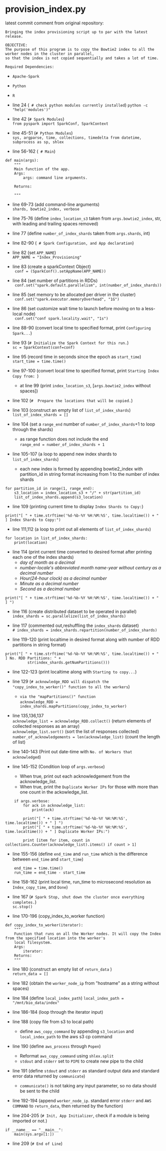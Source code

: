 # provision_index.py

latest commit comment from original repository:

```
Bringing the index provisioning script up to par with the latest release.

OBJECTIVE:
The purpose of this program is to copy the Bowtie2 index to all the worker nodes in the cluster in parallel, 
so that the index is not copied sequentially and takes a lot of time.

Required Dependencies:
```
- ```Apache-Spark```
- ```Python```
- ```R```

- line 24 (``` # check python modules currently installed```)
```python -c "help('modules')"```

- line 42 (``` # Spark Modules ```) \
``` from pyspark import SparkConf, SparkContext ```

- line 45-51 (``` # Python Modules ```) \
``` sys, argparse, time, collections, timedelta from datetime, subprocess as sp, shlex ```

- line 56-162 (``` # Main```)
```
def main(args):
    """
    Main function of the app.
    Args:
        args: command line arguments.
        
    Returns:
    
    """
```
- line 69-73 (add command-line arguments) \
```shards, bowtie2_index, verbose```

- line 75-76 (define ```index_location_s3``` taken from ```args.bowtie2_index```, str, with leading and trailing spaces removed)
- line 77 (define ```number_of_index_shards``` taken from ```args.shards```, int)

- line 82-90 (``` # Spark Configuration, and App declaration```)

- line 82 (set ```APP_NAME```) \
```APP_NAME = "Index_Provisioning" ```

- line 83 (create a sparkContext Object) \
``` conf = (SparkConf().setAppName(APP_NAME))```

- line 84 (set number of partitions in RDDs) \
``` conf.set("spark.default.parallelism", int(number_of_index_shards))```

- line 85 (set memory to be allocated per driver in the cluster) \
``` conf.set("spark.executor.memoryOverhead", "1G")```

- line 86 (set customize wait time to launch before moving on to a less-local node) \
``` conf.set("conf spark.locality.wait", "1s")```
- line 88-90 (convert local time to specified format, print ```Configuring Spark...```)

- line 93 (```# Initialize the Spark Context for this run.```) \
``` sc = SparkContext(conf=conf) ```

- line 95 (record time in seconds since the epoch as ```start_time```) \
`start_time = time.time()`

- line 97-100 (convert local time to specified format, print `Starting Index Copy from: `)
    - at line 99 (print `index_location_s3`, [`args.bowtie2_index` without spaces])

- line 102 (`#  Prepare the locations that will be copied.`)
- line 103 (construct an empty list of `list_of_index_shards`) \
`list_of_index_shards = []`
- line 104 (set a `range_end` number of `number_of_index_shards`+1 to loop through the shards)
    - as range function does not include the end \
`range_end = number_of_index_shards + 1`

- line 105-107 (a loop to append new index shards to `list_of_index_shards`) 
    - each new index is formed by appending bowtie2_index with partition_id in string format increasing from 1 to the number of index shards 
```
for partition_id in range(1, range_end):
    s3_location = index_location_s3 + "/" + str(partition_id)
    list_of_index_shards.append(s3_location)
```
- line 109 (printing current time to display `Index Shards to Copy:`)

```print("[ " + time.strftime('%d-%b-%Y %H:%M:%S', time.localtime()) + " ] Index Shards to Copy:")```

- line 111,112 (a loop to print out all elements of `list_of_index_shards`)
```
for location in list_of_index_shards:
    print(location)
```
- line 114 (print current time converted to desired format after printing each one of the index shards)
    - *day of month as a decimal*
    - *number-locale's abbreviated month name-year without century as a decimal number*
    - *Hour(24-hour clock) as a decimal number*
    - *Minute as a decimal number* 
    - *Second as a decimal number* 
 
```print("[ " + time.strftime('%d-%b-%Y %H:%M:%S', time.localtime()) + " ] ")```

- line 116 (create distributed dataset to be operated in parallel) \
`index_shards = sc.parallelize(list_of_index_shards)`

- line 117 (commented out,reshuffling the `index_shards` dataset) \
`# index_shards = index_shards.repartition(number_of_index_shards)`

- line 119-120 (print localtime in desired format along with number of RDD partitions in string format)
```
print("[ " + time.strftime('%d-%b-%Y %H:%M:%S', time.localtime()) + " ] No. RDD Partitions: " +
          str(index_shards.getNumPartitions()))
```

- line 122-123 (print localtime along with `Starting to copy...`)
- line 129 (` # acknowledge_RDD will dispatch the "copy_index_to_worker()" function to all the workers `)
    - `via the "mapPartitions()" function` \
`acknowledge_RDD = index_shards.mapPartitions(copy_index_to_worker)`

- line 135,136,137 \
   `acknowledge_list = acknowledge_RDD.collect()` (return elements of collected responses as an array) \
   `acknowledge_list.sort()` (sort the list of responses collected) \
   `number_of_acknowledgements = len(acknowledge_list)` (count the length of list)

- line 140-143 (Print out date-time with `No. of Workers that acknowledged`)

- line 145-152 (Condition loop of `args.verbose`)
    - When true, print out each acknowledgement from the acknowledge_list.
    - When true, print the `Duplicate Worker IPs` for those with more than one count in the ackowledge_list.
    
```
    if args.verbose:
        for ack in acknowledge_list:
            print(ack)

        print("[ " + time.strftime('%d-%b-%Y %H:%M:%S', time.localtime()) + " ] ")
        print("[ " + time.strftime('%d-%b-%Y %H:%M:%S', time.localtime()) + " ] Duplicate Worker IPs:")

        print [item for item, count in collections.Counter(acknowledge_list).items() if count > 1]
```

- line 155-156 (define `end_time` and `run_time` which is the difference between `end_time` and `start_time`)
```
    end_time = time.time()
    run_time = end_time - start_time
```

- line 158-162 (print local time, run_time to microsecond resolution as `Index_copy_time`, and `Done`)

- line 167 (`# Spark Stop, shut down the cluster once everything completes.`) \
`sc.stop()`

- line 170-196 (copy_index_to_worker function)
```
def copy_index_to_worker(iterator):
    """
    Function that runs on all the Worker nodes. It will copy the Index from the specified location into the worker's
    local filesystem.
    Args:
        iterator:
    Returns:
    """
```
- line 180 (construct an empty list of `return_data` ) \
`return_data = []`

- line 182 (obtain the `worker_node_ip` from "hostname" as a string without spaces)

- line 184 (define `local_index_path`)
`local_index_path = "/mnt/bio_data/index"`

- line 186-184 (loop through the iterator input)
- line 188 (copy file from s3 to local path)
    - define `aws_copy_command` by appending `s3_location` and `local_index_path` to the aws s3 cp command
- line 190 (define `aws_process` through `Popen`)
     - Reformat `aws_copy_command` using `shlex.split`
     - `stdout` and `stderr` set to `PIPE` to create new pipe to the child
- line 191 (define `stdout` and `stderr` as standard output data and standard error data returned by `communicate`)
    - `communicate()` is not taking any input parameter, so no data should be sent to the child
- line 192-194 (append `worker_node_ip`. standard error `stderr` and `AWS COMMAND` to `return_data`, then returned by the function)

- line 204-205 (``` # Init, App Initializer ```, check if a module is being imported or not.)

```
if __name__ == "__main__":
    main(sys.argv[1:])
```
- line 209 (``` # End of Line ```)
